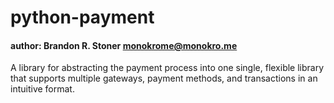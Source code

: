 # python-payment
#### author: Brandon R. Stoner <monokrome@monokro.me>

A library for abstracting the payment process into one single, flexible library that supports multiple gateways, payment methods, and transactions in an intuitive format.

